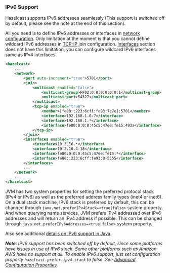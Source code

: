 
### IPv6 Support

Hazelcast supports IPv6 addresses seamlessly (This support is switched off by default, please see the note at the end of this section).

All you need is to define IPv6 addresses or interfaces in [network configuration](#network-configuration). Only limitation at the moment is that you cannot define wildcard IPv6 addresses in [TCP-IP](#configuring-tcp-ip-cluster) join configuration. [Interfaces](#specifying-network-interfaces) section does not have this limitation, you can configure wildcard IPv6 interfaces same as IPv4 interfaces.

```xml
<hazelcast>
    ...
    <network>
        <port auto-increment="true">5701</port>
        <join>
            <multicast enabled="false">
                <multicast-group>FF02:0:0:0:0:0:0:1</multicast-group>
                <multicast-port>54327</multicast-port>
            </multicast>
            <tcp-ip enabled="true">
                <member>[fe80::223:6cff:fe93:7c7e]:5701</member>
                <interface>192.168.1.0-7</interface>
                <interface>192.168.1.*</interface>
                <interface>fe80:0:0:0:45c5:47ee:fe15:493a</interface>
            </tcp-ip>
        </join>
        <interfaces enabled="true">
            <interface>10.3.16.*</interface>
            <interface>10.3.10.4-18</interface>
            <interface>fe80:0:0:0:45c5:47ee:fe15:*</interface>
            <interface>fe80::223:6cff:fe93:0-5555</interface>
        </interfaces>
        ...
    </network>
    ...
</hazelcast>
```

JVM has two system properties for setting the preferred protocol stack (IPv4 or IPv6) as well as the preferred address family types (inet4 or inet6). On a dual stack machine, IPv6 stack is preferred by default, this can be changed through `java.net.preferIPv4Stack=<true|false>` system property. And when querying name services, JVM prefers IPv4 addressed over IPv6 addresses and will return an IPv4 address if possible. This can be changed through `java.net.preferIPv6Addresses=<true|false>` system property.

Also see additional [details on IPv6 support in Java](http://docs.oracle.com/javase/1.5.0/docs/guide/net/ipv6_guide/query.html#details).

***Note***: *IPv6 support has been switched off by default, since some platforms have issues in use of IPv6 stack. Some other platforms such as Amazon AWS have no support at all. To enable IPv6 support, just set configuration property `hazelcast.prefer.ipv4.stack` to *false*. See [Advanced Configuration Properties](#advanced-configuration-properties).*
<br></br>